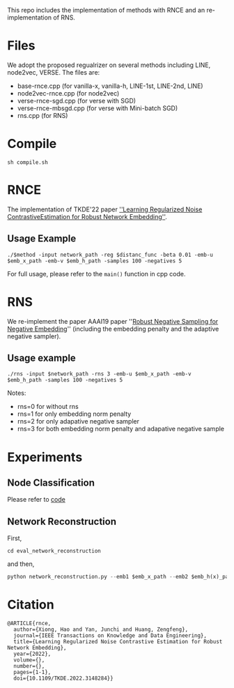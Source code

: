 This repo includes the implementation of methods with RNCE and an re-implementation of RNS.

# Files
We adopt the proposed regualrizer on several methods including LINE, node2vec, VERSE. The files are:
- base-rnce.cpp (for vanilla-x, vanilla-h, LINE-1st, LINE-2nd, LINE)
- node2vec-rnce.cpp (for node2vec)
- verse-rnce-sgd.cpp (for verse with SGD)
- verse-rnce-mbsgd.cpp (for verse with Mini-batch SGD)
- rns.cpp (for RNS)

# Compile
```
sh compile.sh
```

# RNCE
The implementation of TKDE'22 paper [''Learning Regularized Noise ContrastiveEstimation for Robust Network Embedding''](https://shawxh.github.io/assets/rnce.pdf).

## Usage Example
```
./$method -input network_path -reg $distanc_func -beta 0.01 -emb-u $emb_x_path -emb-v $emb_h_path -samples 100 -negatives 5 
```

For full usage, please refer to the `main()` function in cpp code.

# RNS
We re-implement the paper AAAI19 paper ''[Robust Negative Sampling for Negative Embedding](https://ojs.aaai.org/index.php/AAAI/article/view/4187/4065)'' (including the embedding penalty and the adaptive negative sampler).

## Usage example
```
./rns -input $network_path -rns 3 -emb-u $emb_x_path -emb-v $emb_h_path -samples 100 -negatives 5
```

Notes:
- rns=0 for without rns
- rns=1 for only embedding norm penalty
- rns=2 for only adapative negative sampler
- rns=3 for both embedding norm penalty and adapative negative sample

# Experiments

## Node Classification
Please refer to [code](https://github.com/ShawXh/Evaluate-Embedding)

## Network Reconstruction
First,
```
cd eval_network_reconstruction
```

and then,
```python
python network_reconstruction.py --emb1 $emb_x_path --emb2 $emb_h(x)_path --net $network_path
```

# Citation
```
@ARTICLE{rnce,
  author={Xiong, Hao and Yan, Junchi and Huang, Zengfeng},
  journal={IEEE Transactions on Knowledge and Data Engineering}, 
  title={Learning Regularized Noise Contrastive Estimation for Robust Network Embedding}, 
  year={2022},
  volume={},
  number={},
  pages={1-1},
  doi={10.1109/TKDE.2022.3148284}}
```
